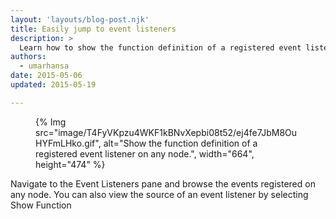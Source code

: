 ```yaml
---
layout: 'layouts/blog-post.njk'
title: Easily jump to event listeners
description: >
  Learn how to show the function definition of a registered event listener on any node.
authors:
  - umarhansa
date: 2015-05-06
updated: 2015-05-19

---
```

<figure>
{% Img src="image/T4FyVKpzu4WKF1kBNvXepbi08t52/ej4fe7JbM8OuHYFmLHko.gif", alt="Show the function definition of a registered event listener on any node.", width="664", height="474" %}
</figure>

Navigate to the Event Listeners pane and browse the events registered on any node. You can also view the source of an event listener by selecting Show Function 